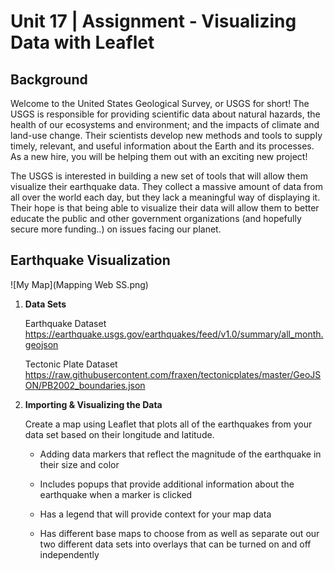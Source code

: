 # Unit 17 | Assignment - Visualizing Data with Leaflet

## Background

Welcome to the United States Geological Survey, or USGS for short! The USGS is responsible for providing scientific data about natural hazards, the health of our ecosystems and environment; and the impacts of climate and land-use change. Their scientists develop new methods and tools to supply timely, relevant, and useful information about the Earth and its processes. As a new hire, you will be helping them out with an exciting new project!

The USGS is interested in building a new set of tools that will allow them visualize their earthquake data. They collect a massive amount of data from all over the world each day, but they lack a meaningful way of displaying it. Their hope is that being able to visualize their data will allow them to better educate the public and other government organizations (and hopefully secure more funding..) on issues facing our planet.

## Earthquake Visualization

![My Map](Mapping Web SS.png)

1. **Data Sets**

   Earthquake Dataset
   https://earthquake.usgs.gov/earthquakes/feed/v1.0/summary/all_month.geojson

   Tectonic Plate Dataset
   https://raw.githubusercontent.com/fraxen/tectonicplates/master/GeoJSON/PB2002_boundaries.json

2. **Importing & Visualizing the Data**

   Create a map using Leaflet that plots all of the earthquakes from your data set based on their longitude and latitude.

   * Adding data markers that reflect the magnitude of the earthquake in their size and color

   * Includes popups that provide additional information about the earthquake when a marker is clicked

   * Has a legend that will provide context for your map data

   * Has different base maps to choose from as well as separate out our two different data sets into overlays that can be        turned on and off independently
